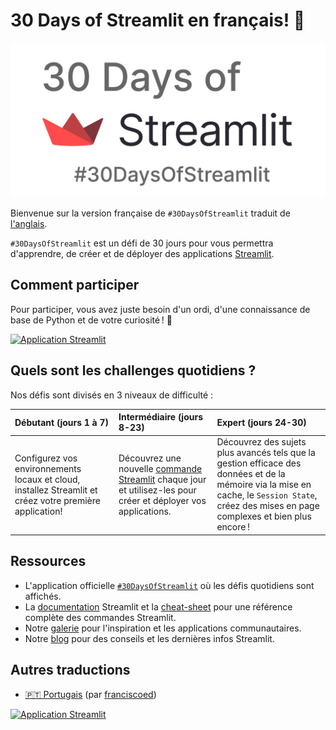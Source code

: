 # 30 Days of Streamlit en français! 🎈

<img src='3AF34648-C61D-47CE-9E56-C496C5A7C240.jpeg' hauteur=250>

Bienvenue sur la version française de `#30DaysOfStreamlit` traduit de [l'anglais](https://30days.streamlitapp.com/).

 `#30DaysOfStreamlit` est un défi de 30 jours pour vous permettra d'apprendre, de créer et de déployer des applications [Streamlit](https://streamlit.io).

## Comment participer

Pour participer, vous avez juste besoin d'un ordi, d'une connaissance de base de Python et de votre curiosité ! 🧠

[![Application Streamlit](https://static.streamlit.io/badges/streamlit_badge_black_white.svg)](https://30days-in-french.streamlitapp.com/)


## Quels sont les challenges quotidiens ?

Nos défis sont divisés en 3 niveaux de difficulté :

| Débutant (jours 1 à 7) | Intermédiaire (jours 8-23) | Expert (jours 24-30) |
| :--- | :---- | :--- |
| Configurez vos environnements locaux et cloud, installez Streamlit et créez votre première application!| Découvrez une nouvelle [commande Streamlit](https://docs.streamlit.io/library/api-reference) chaque jour et utilisez-les pour créer et déployer vos applications. | Découvrez des sujets plus avancés tels que la gestion efficace des données et de la mémoire via la mise en cache, le `Session State`, créez des mises en page complexes et bien plus encore !

## Ressources

- L'application officielle [`#30DaysOfStreamlit`](https://30days-in-french.streamlitapp.com/) où les défis quotidiens sont affichés.
- La [documentation](https://docs.streamlit.io/) Streamlit et la [cheat-sheet](https://docs.streamlit.io/library/cheatsheet) pour une référence complète des commandes Streamlit.
- Notre [galerie](https://streamlit.io/gallery) pour l'inspiration et les applications communautaires.
- Notre [blog](https://blog.streamlit.io/how-to-master-streamlit-for-data-science/) pour des conseils et les dernières infos Streamlit.

## Autres traductions

- [🇵🇹 Portugais](https://github.com/franciscoed/30days) (par [franciscoed](https://github.com/franciscoed)) 

[![Application Streamlit](https://static.streamlit.io/badges/streamlit_badge_black_white.svg)](https://share.streamlit.io/franciscoed/30days)
